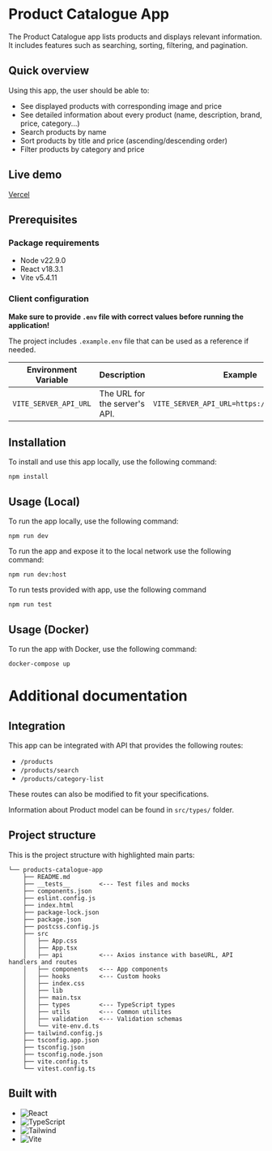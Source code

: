 # Product Catalogue App

The Product Catalogue app lists products and displays relevant information.</br>
It includes features such as searching, sorting, filtering, and pagination.

## Quick overview
Using this app, the user should be able to:
  * See displayed products with corresponding image and price
  * See detailed information about every product (name, description, brand, price, category...)
  * Search products by name
  * Sort products by title and price (ascending/descending order)
  * Filter products by category and price

## Live demo
[Vercel](https://products-catalogue-app.vercel.app/)

## Prerequisites

### Package requirements
- Node v22.9.0
- React v18.3.1
- Vite v5.4.11 

### Client configuration

**Make sure to provide `.env` file with correct values before running the application!**</br>

The project includes `.example.env` file that can be used as a reference if needed.

| Environment Variable        | Description                           | Example                                   |
|-----------------------------|---------------------------------------|-------------------------------------------|
| `VITE_SERVER_API_URL`       | The URL for the server's API.         | `VITE_SERVER_API_URL=https://dummyjson.com/`|

## Installation

To install and use this app locally, use the following command:

```
npm install
```

## Usage (Local)

To run the app locally, use the following command:

```
npm run dev
```

To run the app and expose it to the local network use the following command:
```
npm run dev:host
```

To run tests provided with app, use the following command
```
npm run test
```

## Usage (Docker)

To run the app with Docker, use the following command:
```
docker-compose up
```

# Additional documentation
## Integration

This app can be integrated with API that provides the following routes:
- `/products`
- `/products/search`
- `/products/category-list`

These routes can also be modified to fit your specifications.

Information about Product model can be found in `src/types/` folder.

## Project structure

This is the project structure with highlighted main parts:

```
└── products-catalogue-app
    ├── README.md
    ├── __tests__        <--- Test files and mocks
    ├── components.json
    ├── eslint.config.js
    ├── index.html
    ├── package-lock.json
    ├── package.json
    ├── postcss.config.js
    ├── src
    │   ├── App.css
    │   ├── App.tsx
    │   ├── api          <--- Axios instance with baseURL, API handlers and routes
    │   ├── components   <--- App components
    │   ├── hooks        <--- Custom hooks
    │   ├── index.css
    │   ├── lib
    │   ├── main.tsx
    │   ├── types        <--- TypeScript types
    │   ├── utils        <--- Common utilites
    │   ├── validation   <--- Validation schemas
    │   └── vite-env.d.ts
    ├── tailwind.config.js
    ├── tsconfig.app.json
    ├── tsconfig.json
    ├── tsconfig.node.json
    ├── vite.config.ts
    └── vitest.config.ts
```

## Built with
- ![React](https://img.shields.io/badge/React-20232A?style=for-the-badge&logo=react&logoColor=61DAF)
- ![TypeScript](https://img.shields.io/badge/TypeScript-007ACC?style=for-the-badge&logo=typescript&logoColor=white)
- ![Tailwind](https://img.shields.io/badge/Tailwind_CSS-38B2AC?style=for-the-badge&logo=tailwind-css&logoColor=white)
- ![Vite](https://img.shields.io/badge/Vite-B73BFE?style=for-the-badge&logo=vite&logoColor=FFD62E)

